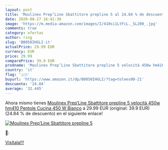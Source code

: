 ```yaml
---
layout: post
title: 'Moulinex Prep’Line Sbattitore prepline 5 al 24.84 % de descuento'
date: 2020-08-27 16:41:30
image: 'https://m.media-amazon.com/images/I/410si1LtFcL._SL200_.jpg'
comments: true
category: ofertas
author: ring
slug: 'B0050IHGLI-it'
actualPrice: 29.99 EUR
currency: EUR
price: 29.99
comparePrice: 39.9 EUR
prodname: 'Moulinex Prep’Line Sbattitore prepline 5 velocità 450w hm410 Pentole Cucina  450 W  Bianco'
country: 'it'
flag: '🇮🇹'
buyurl: 'https://www.amazon.it/dp/B0050IHGLI/?tag=tolees00-21'
descuento: '24.84'
average: '32.445'
---
```


Ahora mismo tienes [Moulinex Prep’Line Sbattitore prepline 5 velocità 450w hm410 Pentole Cucina  450 W  Bianco](https://www.amazon.it/dp/B0050IHGLI/?tag=tolees00-21) a 29.99 EUR (original: 39.9 EUR) (24.84 %  de descuento) en el siguiente enlace!

[![Moulinex Prep’Line Sbattitore prepline 5](https://m.media-amazon.com/images/I/410si1LtFcL._SL200_.jpg)](https://www.amazon.it/dp/B0050IHGLI/?tag=tolees00-21)

🔎:


[Visítala!!!](https://www.amazon.it/dp/B0050IHGLI/?tag=tolees00-21)
